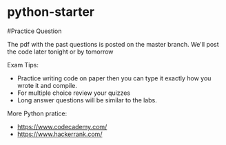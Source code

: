 # python-starter

#Practice Question

The pdf with the past questions is posted on the master branch. We'll post the code later tonight or by tomorrow 

Exam Tips:
 - Practice writing code on paper then you can type it exactly how you wrote it and compile.
 - For multiple choice review your quizzes
 - Long answer questions will be similar to the labs.
 
More Python pratice:
 - https://www.codecademy.com/
 - https://www.hackerrank.com/


